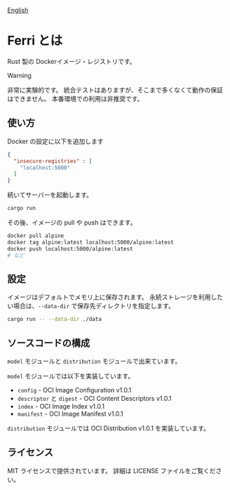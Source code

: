 [English](./README.en.md)

# Ferri とは

Rust 製の Dockerイメージ・レジストリです。

> [!WARNING]
> 非常に実験的です。
> 統合テストはありますが、そこまで多くなくて動作の保証はできません。
> 本番環境での利用は非推奨です。

## 使い方

Docker の設定に以下を追加します

```json
{
  "insecure-registries" : [
    "localhost:5000"
  ]
}
```

続いてサーバーを起動します。

```bash
cargo run
```

その後、イメージの pull や push はできます。

```bash
docker pull alpine
docker tag alpine:latest localhost:5000/alpine:latest
docker push localhost:5000/alpine:latest
# など
```

## 設定

イメージはデフォルトでメモリ上に保存されます。
永続ストレージを利用したい場合は、`--data-dir` で保存先ディレクトリを指定します。

```bash
cargo run -- --data-dir ./data
```

## ソースコードの構成

`model` モジュールと `distribution` モジュールで出来ています。

`model` モジュールでは以下を実装しています。

- `config` - OCI Image Configuration v1.0.1
- `descriptor` と `digest` - OCI Content Descriptors v1.0.1
- `index` - OCI Image Index v1.0.1
- `manifest` - OCI Image Manifest v1.0.1

`distribution` モジュールでは OCI Distribution v1.0.1 を実装しています。

## ライセンス

MIT ライセンスで提供されています。
詳細は LICENSE ファイルをご覧ください。
